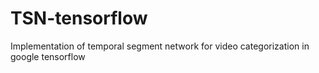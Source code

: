 # TSN-tensorflow
Implementation of temporal segment network for video categorization in google tensorflow
